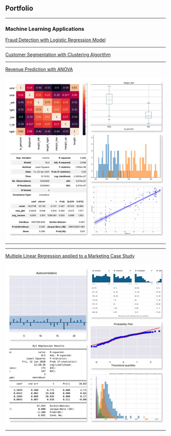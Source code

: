 ## Portfolio

---

### Machine Learning Applications

[Fraud Detection with Logistic Regression Model](/logistic_regression)

---
[Customer Segmentation with Clustering Algorithm](https://github.com/AurelieGIRAUD/Data_Science_Projects/tree/main/Clustering)

---
[Revenue Prediction with ANOVA](/logistic_regression)
 <br> <br>
<img src="images/anova.jpg"/>

---
---
[Multiple Linear Regression applied to a Marketing Case Study](/linear_regression)
 <br> <br>
<img src="images/linear.jpg"/>


---




